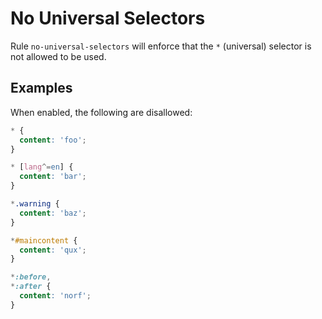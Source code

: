 # No Universal Selectors

Rule `no-universal-selectors` will enforce that the `*` (universal) selector is not allowed to be used.

## Examples

When enabled, the following are disallowed:

```scss
* {
  content: 'foo';
}

* [lang^=en] {
  content: 'bar';
}

*.warning {
  content: 'baz';
}

*#maincontent {
  content: 'qux';
}

*:before,
*:after {
  content: 'norf';
}
```
